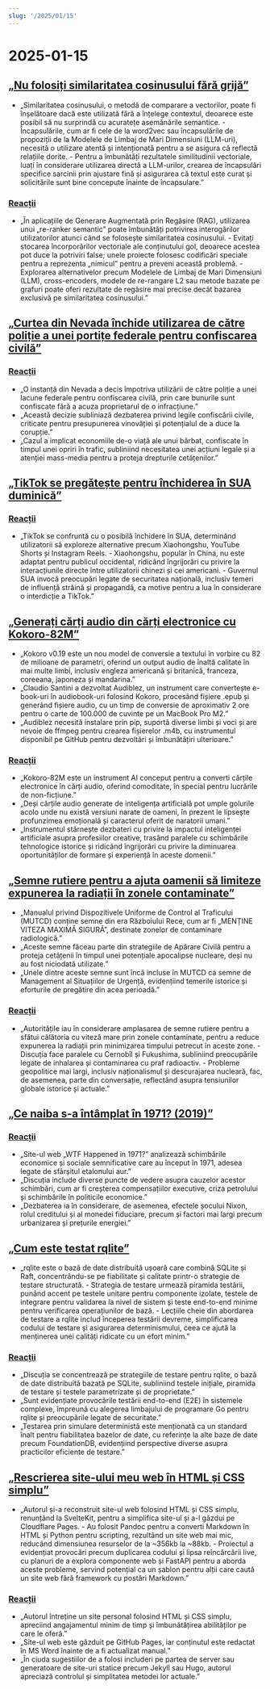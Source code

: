 ```yaml
---
slug: '/2025/01/15'
---
```


# 2025-01-15

## [„Nu folosiți similaritatea cosinusului fără grijă”](https://p.migdal.pl/blog/2025/01/dont-use-cosine-similarity/)

- „Similaritatea cosinusului, o metodă de comparare a vectorilor, poate fi înșelătoare dacă este utilizată fără a înțelege contextul, deoarece este posibil să nu surprindă cu acuratețe asemănările semantice. - Încapsulările, cum ar fi cele de la word2vec sau încapsulările de propoziții de la Modelele de Limbaj de Mari Dimensiuni (LLM-uri), necesită o utilizare atentă și intenționată pentru a se asigura că reflectă relațiile dorite. - Pentru a îmbunătăți rezultatele similitudinii vectoriale, luați în considerare utilizarea directă a LLM-urilor, crearea de încapsulări specifice sarcinii prin ajustare fină și asigurarea că textul este curat și solicitările sunt bine concepute înainte de încapsulare.”

### [Reacții](https://news.ycombinator.com/item?id=42704078)

- „În aplicațiile de Generare Augmentată prin Regăsire (RAG), utilizarea unui „re-ranker semantic” poate îmbunătăți potrivirea interogărilor utilizatorilor atunci când se folosește similaritatea cosinusului. - Evitați stocarea încorporărilor vectoriale ale conținutului gol, deoarece acestea pot duce la potriviri false; unele proiecte folosesc codificări speciale pentru a reprezenta „nimicul” pentru a preveni această problemă. - Explorarea alternativelor precum Modelele de Limbaj de Mari Dimensiuni (LLM), cross-encoders, modele de re-rangare L2 sau metode bazate pe grafuri poate oferi rezultate de regăsire mai precise decât bazarea exclusivă pe similaritatea cosinusului.”

## [„Curtea din Nevada închide utilizarea de către poliție a unei portițe federale pentru confiscarea civilă”](https://ij.org/press-release/nevada-court-shuts-down-police-use-of-federal-loophole-for-civil-forfeiture/)

### [Reacții](https://news.ycombinator.com/item?id=42707573)

- „O instanță din Nevada a decis împotriva utilizării de către poliție a unei lacune federale pentru confiscarea civilă, prin care bunurile sunt confiscate fără a acuza proprietarul de o infracțiune.”
- „Această decizie subliniază dezbaterea privind legile confiscării civile, criticate pentru presupunerea vinovăției și potențialul de a duce la corupție.”
- „Cazul a implicat economiile de-o viață ale unui bărbat, confiscate în timpul unei opriri în trafic, subliniind necesitatea unei acțiuni legale și a atenției mass-media pentru a proteja drepturile cetățenilor.”

## [„TikTok se pregătește pentru închiderea în SUA duminică”](https://www.reuters.com/technology/tiktok-preparing-us-shut-off-sunday-information-reports-2025-01-15/)

### [Reacții](https://news.ycombinator.com/item?id=42710339)

- „TikTok se confruntă cu o posibilă închidere în SUA, determinând utilizatorii să exploreze alternative precum Xiaohongshu, YouTube Shorts și Instagram Reels. - Xiaohongshu, popular în China, nu este adaptat pentru publicul occidental, ridicând îngrijorări cu privire la interacțiunile directe între utilizatorii chinezi și cei americani. - Guvernul SUA invocă preocupări legate de securitatea națională, inclusiv temeri de influență străină și propagandă, ca motive pentru a lua în considerare o interdicție a TikTok.”

## [„Generați cărți audio din cărți electronice cu Kokoro-82M”](https://claudio.uk/posts/epub-to-audiobook.html)

- „Kokoro v0.19 este un nou model de conversie a textului în vorbire cu 82 de milioane de parametri, oferind un output audio de înaltă calitate în mai multe limbi, inclusiv engleza americană și britanică, franceza, coreeana, japoneza și mandarina.”
- „Claudio Santini a dezvoltat Audiblez, un instrument care convertește e-book-uri în audiobook-uri folosind Kokoro, procesând fișiere .epub și generând fișiere audio, cu un timp de conversie de aproximativ 2 ore pentru o carte de 100.000 de cuvinte pe un MacBook Pro M2.”
- „Audiblez necesită instalare prin pip, suportă diverse limbi și voci și are nevoie de ffmpeg pentru crearea fișierelor .m4b, cu instrumentul disponibil pe GitHub pentru dezvoltări și îmbunătățiri ulterioare.”

### [Reacții](https://news.ycombinator.com/item?id=42708773)

- „Kokoro-82M este un instrument AI conceput pentru a converti cărțile electronice în cărți audio, oferind comoditate, în special pentru lucrările de non-ficțiune.”
- „Deși cărțile audio generate de inteligența artificială pot umple golurile acolo unde nu există versiuni narate de oameni, în prezent le lipsește profunzimea emoțională și caracterul oferit de naratorii umani.”
- „Instrumentul stârnește dezbateri cu privire la impactul inteligenței artificiale asupra profesiilor creative, trasând paralele cu schimbările tehnologice istorice și ridicând îngrijorări cu privire la diminuarea oportunităților de formare și experiență în aceste domenii.”

## [„Semne rutiere pentru a ajuta oamenii să limiteze expunerea la radiații în zonele contaminate”](https://www.theautopian.com/if-you-ever-see-this-speed-sign-youre-probably-going-to-die/)

- „Manualul privind Dispozitivele Uniforme de Control al Traficului (MUTCD) conține semne din era Războiului Rece, cum ar fi „MENȚINE VITEZA MAXIMĂ SIGURĂ”, destinate zonelor de contaminare radiologică.”
- „Aceste semne făceau parte din strategiile de Apărare Civilă pentru a proteja cetățenii în timpul unei potențiale apocalipse nucleare, deși nu au fost niciodată utilizate.”
- „Unele dintre aceste semne sunt încă incluse în MUTCD ca semne de Management al Situațiilor de Urgență, evidențiind temerile istorice și eforturile de pregătire din acea perioadă.”

### [Reacții](https://news.ycombinator.com/item?id=42704491)

- „Autoritățile iau în considerare amplasarea de semne rutiere pentru a sfătui călătoria cu viteză mare prin zonele contaminate, pentru a reduce expunerea la radiații prin minimizarea timpului petrecut în aceste zone. - Discuția face paralele cu Cernobîl și Fukushima, subliniind preocupările legate de inhalarea și contaminarea cu praf radioactiv. - Probleme geopolitice mai largi, inclusiv naționalismul și descurajarea nucleară, fac, de asemenea, parte din conversație, reflectând asupra tensiunilor globale istorice și actuale.”

## [„Ce naiba s-a întâmplat în 1971? (2019)”](https://wtfhappenedin1971.com/)

### [Reacții](https://news.ycombinator.com/item?id=42711781)

- „Site-ul web „WTF Happened in 1971?” analizează schimbările economice și sociale semnificative care au început în 1971, adesea legate de sfârșitul etalonului aur.”
- „Discuția include diverse puncte de vedere asupra cauzelor acestor schimbări, cum ar fi creșterea compensațiilor executive, criza petrolului și schimbările în politicile economice.”
- „Dezbaterea ia în considerare, de asemenea, efectele șocului Nixon, rolul creditului și al monedei fiduciare, precum și factori mai largi precum urbanizarea și prețurile energiei.”

## [„Cum este testat rqlite”](https://philipotoole.com/how-is-rqlite-tested/)

- „rqlite este o bază de date distribuită ușoară care combină SQLite și Raft, concentrându-se pe fiabilitate și calitate printr-o strategie de testare structurată. - Strategia de testare urmează piramida testării, punând accent pe testele unitare pentru componente izolate, testele de integrare pentru validarea la nivel de sistem și teste end-to-end minime pentru verificarea operațiunilor de bază. - Lecțiile cheie din abordarea de testare a rqlite includ începerea testării devreme, simplificarea codului de testare și asigurarea determinismului, ceea ce ajută la menținerea unei calități ridicate cu un efort minim.”

### [Reacții](https://news.ycombinator.com/item?id=42703282)

- „Discuția se concentrează pe strategiile de testare pentru rqlite, o bază de date distribuită bazată pe SQLite, subliniind testele inițiale, piramida de testare și testele parametrizate și de proprietate.”
- „Sunt evidențiate provocările testării end-to-end (E2E) în sistemele complexe, împreună cu alegerea limbajului de programare Go pentru rqlite și preocupările legate de securitate.”
- „Testarea prin simulare deterministă este menționată ca un standard înalt pentru fiabilitatea bazelor de date, cu referințe la alte baze de date precum FoundationDB, evidențiind perspective diverse asupra practicilor eficiente de testare.”

## [„Rescrierea site-ului meu web în HTML și CSS simplu”](https://www.vijayp.dev/blog/rewrite-plain-html/)

- „Autorul și-a reconstruit site-ul web folosind HTML și CSS simplu, renunțând la SvelteKit, pentru a simplifica site-ul și a-l găzdui pe Cloudflare Pages. - Au folosit Pandoc pentru a converti Markdown în HTML și Python pentru scripting, rezultând un site web mai mic, reducând dimensiunea resurselor de la ~356kb la ~88kb. - Proiectul a evidențiat provocări precum duplicarea codului și lipsa reîncărcării live, cu planuri de a explora componente web și FastAPI pentru a aborda aceste probleme, servind potențial ca un șablon pentru alții care caută un site web fără framework cu postări Markdown.”

### [Reacții](https://news.ycombinator.com/item?id=42705077)

- „Autorul întreține un site personal folosind HTML și CSS simplu, apreciind angajamentul minim de timp și îmbunătățirea abilităților pe care le oferă.”
- „Site-ul web este găzduit pe GitHub Pages, iar conținutul este redactat în MS Word înainte de a fi actualizat manual.”
- „În ciuda sugestiilor de a folosi includeri pe partea de server sau generatoare de site-uri statice precum Jekyll sau Hugo, autorul apreciază controlul și simplitatea metodei lor actuale.”

<head>
  <meta property="og:title" content="„Nu folosiți similaritatea cosinusului fără grijă”" />
  <meta property="og:type" content="website" />
  <meta property="og:image" content="https://og.cho.sh/api/og/?title=%E2%80%9ENu%20folosi%C8%9Bi%20similaritatea%20cosinusului%20f%C4%83r%C4%83%20grij%C4%83%E2%80%9D&subheading=miercuri%2C%2015%20ianuarie%202025%3A%20Rezumat%20Hacker%20News" />
</head>

